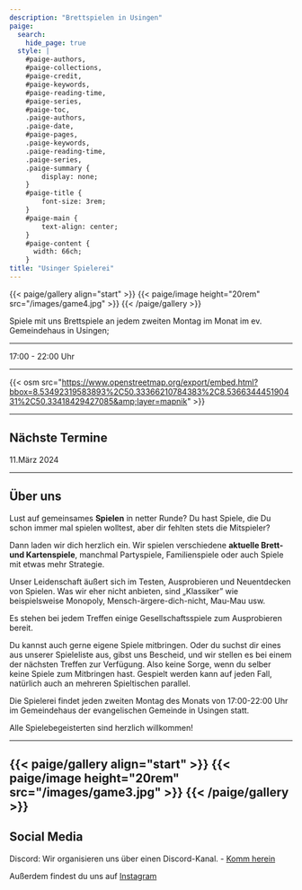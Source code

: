 ```yaml
---
description: "Brettspielen in Usingen"
paige:
  search:
    hide_page: true
  style: |
    #paige-authors,
    #paige-collections,
    #paige-credit,
    #paige-keywords,
    #paige-reading-time,
    #paige-series,
    #paige-toc,
    .paige-authors,
    .paige-date,
    #paige-pages,
    .paige-keywords,
    .paige-reading-time,
    .paige-series,
    .paige-summary {
        display: none;
    }
    #paige-title {
        font-size: 3rem;
    }
    #paige-main {
        text-align: center;
    }
    #paige-content {
      width: 66ch;
    }
title: "Usinger Spielerei"
---
```


{{< paige/gallery align="start" >}}
{{< paige/image height="20rem" src="/images/game4.jpg" >}}
{{< /paige/gallery >}}

Spiele mit uns Brettspiele an jedem zweiten Montag im Monat im ev. Gemeindehaus in Usingen; 

--- 

17:00 - 22:00 Uhr

---

{{< osm src="https://www.openstreetmap.org/export/embed.html?bbox=8.53492319583893%2C50.33366210784383%2C8.536634445190431%2C50.33418429427085&amp;layer=mapnik" >}}


---

## Nächste Termine

 11.März 2024

---

## Über uns

Lust auf gemeinsames **Spielen** in netter Runde? Du hast Spiele, die Du schon immer mal spielen wolltest, aber dir fehlten stets die Mitspieler? 

Dann laden wir dich herzlich ein. Wir spielen verschiedene **aktuelle Brett- und Kartenspiele**, manchmal Partyspiele, Familienspiele oder auch Spiele mit etwas mehr Strategie.

Unser Leidenschaft äußert sich im Testen, Ausprobieren und Neuentdecken von Spielen. Was wir eher nicht anbieten, sind „Klassiker” wie beispielsweise Monopoly, Mensch-ärgere-dich-nicht, Mau-Mau usw.

Es stehen bei jedem Treffen einige Gesellschaftsspiele zum Ausprobieren bereit. 

Du kannst auch gerne eigene Spiele mitbringen. Oder du suchst dir eines aus unserer Spieleliste aus, gibst uns Bescheid, und wir stellen es bei einem der nächsten Treffen zur Verfügung. Also keine Sorge, wenn du selber keine Spiele zum Mitbringen hast. Gespielt werden kann auf jeden Fall, natürlich auch an mehreren Spieltischen parallel.

Die Spielerei findet jeden zweiten Montag des Monats von 17:00-22:00 Uhr im Gemeindehaus der evangelischen Gemeinde in Usingen statt.

Alle Spielebegeisterten sind herzlich willkommen!

---
{{< paige/gallery align="start" >}}
{{< paige/image height="20rem" src="/images/game3.jpg" >}}
{{< /paige/gallery >}}
---

## Social Media

Discord: Wir organisieren uns über einen Discord-Kanal. - [Komm herein](https://discord.gg/GZbdbqv2)

Außerdem findest du uns auf [Instagram](https://www.instagram.com/usinger_spielerei/)